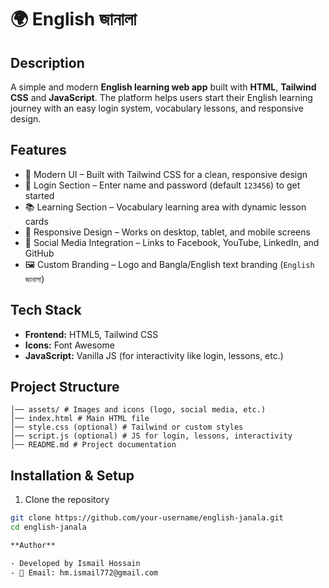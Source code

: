 # 🌍 English জানালা

## Description
A simple and modern **English learning web app** built with **HTML**, **Tailwind CSS** and **JavaScript**. The platform helps users start their English learning journey with an easy login system, vocabulary lessons, and responsive design.

## Features
- 🎨 Modern UI – Built with Tailwind CSS for a clean, responsive design  
- 🔑 Login Section – Enter name and password (default `123456`) to get started  
- 📚 Learning Section – Vocabulary learning area with dynamic lesson cards  
- 📱 Responsive Design – Works on desktop, tablet, and mobile screens  
- 👣 Social Media Integration – Links to Facebook, YouTube, LinkedIn, and GitHub  
- 🖼️ Custom Branding – Logo and Bangla/English text branding (`English জানালা`)  

## Tech Stack
- **Frontend:** HTML5, Tailwind CSS  
- **Icons:** Font Awesome  
- **JavaScript:** Vanilla JS (for interactivity like login, lessons, etc.)  

## Project Structure
``` english-janala/
│── assets/ # Images and icons (logo, social media, etc.)
│── index.html # Main HTML file
│── style.css (optional) # Tailwind or custom styles
│── script.js (optional) # JS for login, lessons, interactivity
│── README.md # Project documentation

```
## Installation & Setup
1. Clone the repository  
```bash
git clone https://github.com/your-username/english-janala.git
cd english-janala

**Author**

- Developed by Ismail Hossain
- 📧 Email: hm.ismail772@gmail.com
